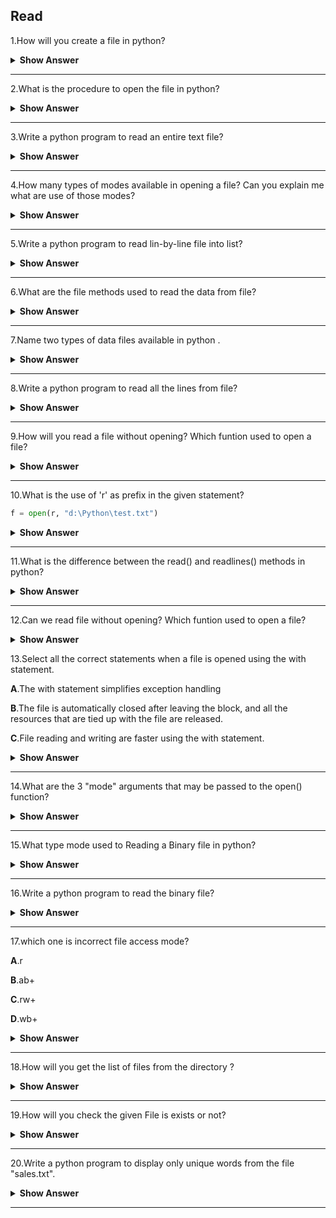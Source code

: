 ## Read

1.How will you create a file in python?

<details><summary><b>Show Answer</b></summary>

- In python we are using `open()` built-in function to make a file.
```python
open("myfile.txt","W+")
```
- This is the only open method that may create the file if it's not present.
- To add content in fresh created file,You should open the file in write mode.
- There are 2 arguments are passed to the `open()` builtin function- the name of the file and mode the file (w+).
	Here,
	- `w–` produce the file in write mode
	- `+–` create a file if it’s not present within the current directory.

**Note**: File will be created within the current directory (the directory wherever your Python code is running).

</details>

---

2.What is the procedure to open the file in python?

<details><summary><b>Show Answer</b></summary>

We can use the same code as what we have used for creating a file.
	
```python	
open("myfile.txt","r") as fObj6.
```
	
</details>

---

3.Write a python program to read an entire text file?

<details><summary><b>Show Answer</b></summary>

Consider you have a some **.txt file**, this code is used to read that text file.

```python
def file_read(fname):
    txt = open(fname)
    print(txt.read())
file_read('test.txt')
```

</details>

---

4.How many types of modes available in opening a file? Can you explain me what are use of those modes?

<details><summary><b>Show Answer</b></summary>

- There are four different methods(modes) for opening a file.
  
i)"r" - Read - Default value. Opens a file for reading, error if the file does not exist.

ii)"a" - Append - Opens a file for appending, creates the file if it does not exist.

iii)"w" - Write - Opens a file for writing, creates the file if it does not exist.

iv)"x" - Create - Creates the specified file, returns an error if the file exists.

</details>

---

5.Write a python program to read lin-by-line file into list?

<details><summary><b>Show Answer</b></summary>

```python
with open("myFile.txt") as fObj:
    liData = fObj.readlines()
    print(liData)
```

- Each line within the file are saved as one part in the list. that the size of the list are the same because the range of lines within the file.
- Reading a go in the list is very vital once you wish to manipulate the text in every line of the file. once reading file content within the list, you simply need to loop over every element within the list and perform your desired operation.

</details>

---

6.What are the file methods used to read the data from file?

<details><summary><b>Show Answer</b></summary>

- There are three methods in python to read data from file.

1.read(chars): In python read() method used to reads the specified number of characters from the current position.

2.readline(): This method reads the characters starting from the current reading position up to a newline character.

3.readlines(): This method reads all lines until the end of file and returns a list object.

</details>

---

7.Name two types of data files available in python .

<details><summary><b>Show Answer</b></summary>

- In python we have two types of data files available in python .

The two types of files are,

i)Text File-A document consists of human readable characters, which might be opened by any text editor. 

ii)Binary File-In binary files contains non-human readable characters and symbols, that require specific programs to access its contents.

</details>

---

8.Write a python program to read all the lines from file?

<details><summary><b>Show Answer</b></summary>

To read all the lines from the file we have so many methods.This is one of the method.

```python
L = ["Welcome\n", "to\n", "my\n","world\n"]
file1 = open('text.txt', 'w')
file1.writelines(L)
file1.close()
file1 = open('text.txt', 'r')
Lines = file1.readlines()
count = 0
for line in Lines:
	count += 1
	print("Line{}: {}".format(count, line.strip()))

```

**Output**:

Line1: Welcome

Line2: to

Line3: my

Line4: world

</details>

---

9.How will you read a file without opening? Which funtion used to open a file?

<details><summary><b>Show Answer</b></summary>

- No,we can't able to read file without opening.
- open() function used to open a file.

</details>

---

10.What is the use of 'r' as prefix in the given statement?  

```python   
f = open(r, "d:\Python\test.txt")
```

<details><summary><b>Show Answer</b></summary>

```python
f = open(r, "d:\Python\test.txt")
```

In the above program 'r' makes the string as raw string, it means there is no special character in string.

</details>

---

11.What is the difference between the read() and readlines() methods in python?

<details><summary><b>Show Answer</b></summary>

- The read() method returns the file's entire contents as a single string value.
- The readlines() method returns a list of strings, where each string is a line from the file contents.

</details>

---

12.Can we read file without opening? Which funtion used to open a file?

<details><summary><b>Show Answer</b></summary>

- No,we can't able to read file without opening.
- If you want to read a file, open the file first then, use open() function to open a file.
  
</details>

13.Select all the correct statements when a file is opened using the with statement.

**A**.The with statement simplifies exception handling

**B**.The file is automatically closed after leaving the block, and all the resources that are tied up with the file are released.

**C**.File reading and writing are faster using the with statement.

<details><summary><b>Show Answer</b></summary>

option A and B are the correct statements.

<details><summary><b>Explanation</b></summary>

- The with statement is simplifies exception handling by encapsulating common preparation and cleanup tasks.
- This additionally ensures that a file is automatically closed when leaving the block.
- As the file is closed automatically it ensures that each one the resources that are bound with the file are released.

</details>
</details>

---

14.What are the 3 "mode" arguments that may be passed to the open() function?

<details><summary><b>Show Answer</b></summary>

- 'r','w' and 'a' these are the three mode arguments that can be passed to the open() function.
- 
i) 'r'-it's used for read mode.

ii) 'w'-it's used for write mode.

iii) 'a'-this is used for an append mode.

</details>

---

15.What type mode used to Reading a Binary file in python?

<details><summary><b>Show Answer</b></summary>

In python we can use **rb** mode in the *open()* function to read a binary files.

</details>

---

16.Write a python program to read the binary file?

<details><summary><b>Show Answer</b></summary>

```python
f = open('C:\img.png', 'rb') # opening a binary file
content = f.read() # reading all lines
print(content)
f.close()
```

- Using 'rb' mode we can read the binary file in python.

</details>

---

17.which one is incorrect  file access mode?

**A**.r

**B**.ab+

**C**.rw+

**D**.wb+

<details><summary><b>Show Answer</b></summary>

Option c

<details><summary><b>Explanation</b></summary>

> r: This mode opens an existing file to read-only mode. The file pointer exists at the beginning.

> ab+:This mode used to opens a file to append and read both in binary format.

> wb+: This is used opens the file to write and read both in binary format.

</details>
</details>

---

18.How will you get the list of files from the directory ?

<details><summary><b>Show Answer</b></summary>

**os.listdir()** - This method is used to get all the files from the particular directory.

</details>

---

19.How will you check the given File is exists or not?

<details><summary><b>Show Answer</b></summary>

Use the **os.path.isfile('file_path')** function to see whether a file exists. Pass the file name or file path to the current perform as associate degree argument. This performs returns True if a file is gift on the given path. Otherwise, it returns False.

</details>

---

20.Write a python program to display only unique words from the file "sales.txt".

<details><summary><b>Show Answer</b></summary>

```python
f = open("sales.txt", "r")
d = f.read()
d = d.split()
str = " "
m = []
for i in d:
  if i not in str:
       str=str+i
       print(i, end=" ")
f.close()
```

</details>

----
